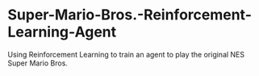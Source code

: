 # Super-Mario-Bros.-Reinforcement-Learning-Agent
Using Reinforcement Learning to train an agent to play the original NES Super Mario Bros.
